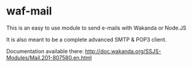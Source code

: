 waf-mail
==========


This is an easy to use module to send e-mails with Wakanda or Node.JS 

It is also meant to be a complete advanced SMTP & POP3 client.

Documentation available there: http://doc.wakanda.org/SSJS-Modules/Mail.201-807580.en.html